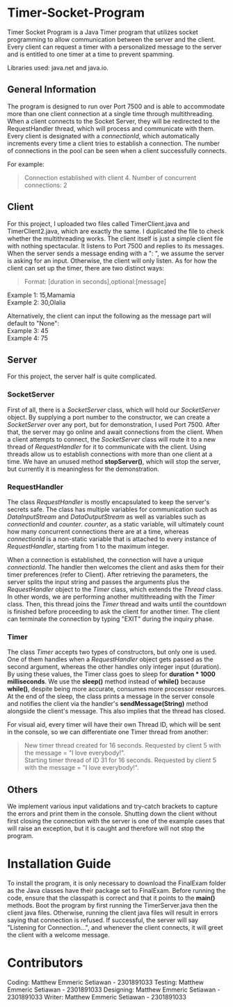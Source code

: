 # Timer-Socket-Program

Timer Socket Program is a Java Timer program that utilizes socket programming to allow communication between the server and the client. Every client can request a timer with a personalized message to the server and is entitled to one timer at a time to prevent spamming. <br />

Libraries used: java.net and java.io.


## General Information

The program is designed to run over Port 7500 and is able to accommodate more than one client connection at a single time through multithreading. When a client connects to the Socket Server, they will be redirected to the RequestHandler thread, which will process and communicate with them. Every client is designated with a *connectionId*, which automatically increments every time a client tries to establish a connection. The number of connections in the pool can be seen when a client successfully connects.

For example:
> Connection established with client 4. Number of concurrent connections: 2



## Client

For this project, I uploaded two files called TimerClient.java and TimerClient2.java, which are exactly the same. I duplicated the file to check whether the multithreading works. The client itself is just a simple client file with nothing spectacular. It listens to Port 7500 and replies to its messages. When the server sends a message ending with a ": ", we assume the server is asking for an input. Otherwise, the client will only listen. As for how the client can set up the timer, there are two distinct ways:

> Format: [duration in seconds],optional:[message]

Example 1: 15,Mamamia <br />
Example 2: 30,Olalia 

Alternatively, the client can input the following as the message part will default to "None": <br />
Example 3: 45 <br />
Example 4: 75



## Server

For this project, the server half is quite complicated. 

### SocketServer

First of all, there is a *SocketServer* class, which will hold our *SocketServer* object. By supplying a port number to the constructor, we can create a *SocketServer* over any port, but for demonstration, I used Port 7500. After that, the server may go online and await connections from the client. When a client attempts to connect, the *SocketServer* class will route it to a new thread of *RequestHandler* for it to communicate with the client. Using threads allow us to establish connections with more than one client at a time. We have an unused method **stopServer()**, which will stop the server, but currently it is meaningless for the demonstration.

### RequestHandler
The class *RequestHandler* is mostly encapsulated to keep the server's secrets safe. The class has multiple variables for communication such as *DataInputStream* and *DataOutputStream* as well as variables such as *connectionId* and *counter*. *counter*, as a static variable, will ultimately count how many concurrent connections there are at a time, whereas *connectionId* is a non-static variable that is attached to every instance of *RequestHandler*, starting from 1 to the maximum integer.

When a connection is established, the connection will have a unique *connectionId*. The handler then welcomes the client and asks them for their timer preferences (refer to Client). After retrieving the parameters, the server splits the input string and passes the arguments plus the *RequestHandler* object to the *Timer* class, which extends the *Thread* class. In other words, we are performing another multithreading with the *Timer* class. Then, this thread joins the *Timer* thread and waits until the countdown is finished before proceeding to ask the client for another timer. The client can terminate the connection by typing "EXIT" during the inquiry phase.

### Timer
The class *Timer* accepts two types of constructors, but only one is used. One of them handles when a *RequestHandler* object gets passed as the second argument, whereas the other handles only integer input (duration). By using these values, the Timer class goes to sleep for **duration * 1000 milliseconds**. We use the **sleep()** method instead of **while()** because **while()**, despite being more accurate, consumes more processor resources. At the end of the sleep, the class prints a message in the server console and notifies the client via the handler's **sendMessage(String)** method alongside the client's message. This also implies that the thread has closed.

For visual aid, every timer will have their own Thread ID, which will be sent in the console, so we can differentiate one Timer thread from another:
> New timer thread created for 16 seconds. Requested by client 5 with the message = "I love everybody!". <br />
> Starting timer thread of ID 31 for 16 seconds. Requested by client 5 with the message = "I love everybody!". <br />

## Others

We implement various input validations and try-catch brackets to capture the errors and print them in the console. Shutting down the client without first closing the connection with the server is one of the example cases that will raise an exception, but it is caught and therefore will not stop the program.


# Installation Guide

To install the program, it is only necessary to download the FinalExam folder as the Java classes have their package set to FinalExam. Before running the code, ensure that the classpath is correct and that it points to the **main()** methods. Boot the program by first running the TimerServer.java then the client java files. Otherwise, running the client java files will result in errors saying that connection is refused. If successful, the server will say "Listening for Connection...", and whenever the client connects, it will greet the client with a welcome message.



# Contributors

Coding: Matthew Emmeric Setiawan - 2301891033
Testing: Matthew Emmeric Setiawan - 2301891033
Designing: Matthew Emmeric Setiawan - 2301891033
Writer: Matthew Emmeric Setiawan - 2301891033

